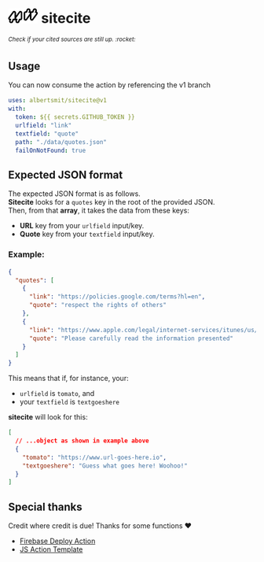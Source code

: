 <h1>  
  <span href="https://github.com/albertsmit/visnet">
    <img src=".github/static/logo.png" alt="Logo" height="30"> 
    sitecite
  </span>
</h1>
<sup><i>Check if your cited sources are still up. :rocket:</i></sup>

## Usage

You can now consume the action by referencing the v1 branch

```yaml
uses: albertsmit/sitecite@v1
with:
  token: ${{ secrets.GITHUB_TOKEN }}
  urlfield: "link"
  textfield: "quote"
  path: "./data/quotes.json"
  failOnNotFound: true
```

## Expected JSON format

The expected JSON format is as follows.\
**Sitecite** looks for a `quotes` key in the root of the provided JSON.\
Then, from that **array**, it takes the data from these keys:

- **URL** key from your `urlfield` input/key.
- **Quote** key from your `textfield` input/key.

### Example:

```json
{
  "quotes": [
    {
      "link": "https://policies.google.com/terms?hl=en",
      "quote": "respect the rights of others"
    },
    {
      "link": "https://www.apple.com/legal/internet-services/itunes/us/terms.html",
      "quote": "Please carefully read the information presented"
    }
  ]
}
```

This means that if, for instance, your:

- `urlfield` is `tomato`, and
- your `textfield` is `textgoeshere`

**sitecite** will look for this:

```json
[
  // ...object as shown in example above
  {
    "tomato": "https://www.url-goes-here.io",
    "textgoeshere": "Guess what goes here! Woohoo!"
  }
]
```

## Special thanks

Credit where credit is due!
Thanks for some functions :heart:

- [Firebase Deploy Action](https://github.com/FirebaseExtended/action-hosting-deploy)
- [JS Action Template](https://github.com/actions/javascript-action)
